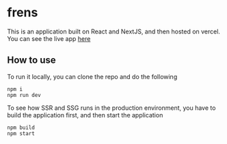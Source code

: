 # frens

This is an application built on React and NextJS, and then hosted on vercel. You can see the live app [here](https://www.joinfrens.xyz/)

## How to use

To run it locally, you can clone the repo and do the following
```
npm i
npm run dev
```

To see how SSR and SSG runs in the production environment, you have to build the application first, and then start the application
```
npm build
npm start
```

